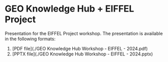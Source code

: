 # GEO Knowledge Hub + EIFFEL Project

Presentation for the EIFFEL Project workshop. The presentation is available in the following formats:

1. [PDF file](./GEO Knowledge Hub Workshop - EIFFEL - 2024.pdf)
2. [PPTX file](./GEO Knowledge Hub Workshop - EIFFEL - 2024.pptx)
